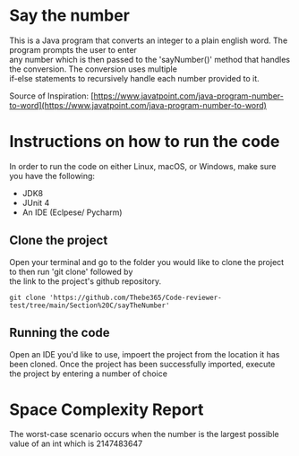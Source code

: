 # Say the number
This is a Java program that converts an integer to a plain english word. The program prompts the user to enter <br />
any number which is then passed to the 'sayNumber()' method that handles the conversion. The conversion uses multiple <br />
if-else statements to recursively handle each number provided to it.

Source of Inspiration: [https://www.javatpoint.com/java-program-number-to-word](https://www.javatpoint.com/java-program-number-to-word)

# Instructions on how to run the code
In order to run the code on either Linux, macOS, or Windows, make sure you have the following:<br />
- JDK8
- JUnit 4
- An IDE (Eclpese/ Pycharm)

## Clone the project
Open your terminal and go to the folder you would like to clone the project to then run 'git clone' followed by <br />
the link to the project's github repository.
```
git clone 'https://github.com/Thebe365/Code-reviewer-test/tree/main/Section%20C/sayTheNumber'
```

## Running the code
Open an IDE you'd like to use, impoert the project from the location it has been cloned. Once the project has been successfully imported, execute<br/>
the project by entering a number of choice

# Space Complexity Report
The worst-case scenario occurs when the number is the largest possible value of an int which is 2147483647
